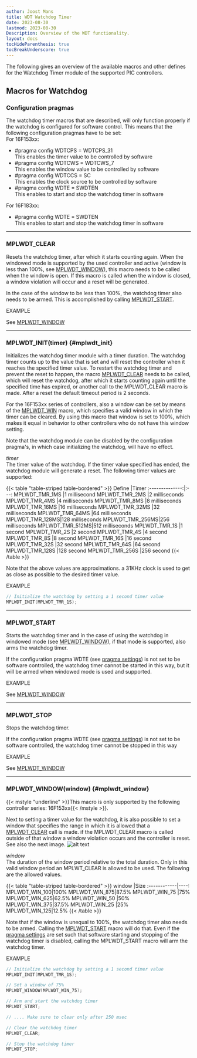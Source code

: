 ```yaml
---
author: Joost Mans
title: WDT Watchdog Timer
date: 2023-08-30
lastmod: 2023-08-30
Description: Overview of the WDT functionality.
layout: docs
tocHideParenthesis: true
tocBreakUnderscore: true
--- 
```

<!-- cSpell:ignore Joost lastmod mplwdt wdtcps wdtcws wdtccs wdte swdten mplwt -->

The following gives an overview of the available macros and other defines for the Watchdog Timer module of the supported PIC controllers.

## Macros for Watchdog

### Configuration pragmas

The watchdog timer macros that are described, will only function properly if the watchdog is configured for software control. This means that the following configuration pragmas have to be set:  
For 16F153xx:

- #pragma config WDTCPS = WDTCPS_31  
This enables the timer value to be controlled by software
- #pragma config WDTCWS = WDTCWS_7  
This enables the window value to be controlled by software
- #pragma config WDTCCS = SC  
This enables the clock source to be controlled by software
- #pragma config WDTE = SWDTEN  
This enables to start and stop the watchdog timer in software

For 16F183xx:

- #pragma config WDTE = SWDTEN  
This enables to start and stop the watchdog timer in software

---------------------------------------

### MPLWDT_CLEAR

Resets the watchdog timer, after which it starts counting again. When the windowed mode is supported by the used controller and active (window is less than 100%, see [MPLWDT_WINDOW](#mplwdt_window)), this macro needs to be called when the window is open. If this macro is called when the window is closed, a window violation will occur and a reset will be generated.

In the case of the window to be less than 100%, the watchdog timer also needs to be armed. This is accomplished by calling [MPLWDT_START](#mplwdt_start).

EXAMPLE

See [MPLWDT_WINDOW](#mplwdt_window)

---------------------------------------

### MPLWDT_INIT(timer) {#mplwdt_init}

Initializes the watchdog timer module with a timer duration. The watchdog timer counts up to the value that is set and will reset the controller when it reaches the specified timer value. To restart the watchdog timer and prevent the reset to happen, the macro [MPLWDT_CLEAR](#mplwdt_clear) needs to be called, which will reset the watchdog, after which it starts counting again until the specified time has expired, or another call to the MPLWDT_CLEAR macro is made. After a reset the default timeout period is 2 seconds.

For the 16F153xx series of controllers, also a window can be set by means of the [MPLWDT_WIN](#mplwdt_win) macro, which specifies a valid window in which the timer can be cleared. By using this macro that window is set to 100%, which makes it equal in behavior to other controllers who do not have this window setting.

Note that the watchdog module can be disabled by the configuration pragma's, in which case initializing the watchdog, will have no effect.

*timer*  
The timer value of the watchdog. If the timer value specified has ended, the watchdog module will generate a reset. The following timer values are supported:

{{< table "table-striped table-bordered" >}}
Define          |Timer
:--------------:|:---:
MPLWDT_TMR_1MS  |1 millisecond
MPLWDT_TMR_2MS  |2 milliseconds
MPLWDT_TMR_4MS  |4 milliseconds
MPLWDT_TMR_8MS  |8 milliseconds
MPLWDT_TMR_16MS |16 milliseconds
MPLWDT_TMR_32MS |32 milliseconds
MPLWDT_TMR_64MS |64 milliseconds
MPLWDT_TMR_128MS|128 milliseconds
MPLWDT_TMR_256MS|256 milliseconds
MPLWDT_TMR_512MS|512 milliseconds
MPLWDT_TMR_1S   |1 second
MPLWDT_TMR_2S   |2 second
MPLWDT_TMR_4S   |4 second
MPLWDT_TMR_8S   |8 second
MPLWDT_TMR_16S  |16 second
MPLWDT_TMR_32S  |32 second
MPLWDT_TMR_64S  |64 second
MPLWDT_TMR_128S |128 second
MPLWDT_TMR_256S |256 second
{{< /table >}}

Note that the above values are approximations. a 31KHz clock is used to get as close as possible to the desired timer value.

EXAMPLE

```c
// Initialize the watchdog by setting a 1 second timer value
MPLWDT_INIT(MPLWDT_TMR_1S);
```

---------------------------------------

### MPLWDT_START

Starts the watchdog timer and in the case of using the watchdog in windowed mode (see [MPLWDT_WINDOW](#mplwdt_window)), if that mode is supported, also arms the watchdog timer.

If the configuration pragma WDTE (see [pragma settings](#mplwdt_pragma)) is not set to be software controlled, the watchdog timer cannot be started in this way, but it will be armed when windowed mode is used and supported.

EXAMPLE

See [MPLWDT_WINDOW](#mplwdt_window)

---------------------------------------

### MPLWDT_STOP

Stops the watchdog timer.

If the configuration pragma WDTE (see [pragma settings](#mplwdt_pragma)) is not set to be software controlled, the watchdog timer cannot be stopped in this way

EXAMPLE

See [MPLWDT_WINDOW](#mplwdt_window)

---------------------------------------

### MPLWDT_WINDOW(window) {#mplwdt_window}

{{< mstyle "underline" >}}This macro is only supported by the following controller series: 16F153xx{{< /mstyle >}}.

Next to setting a timer value for the watchdog, it is also possible to set a window that specifies the range in which it is allowed that a [MPLWDT_CLEAR](#mplwdt_clear) call is made. if the MPLWDT_CLEAR macro is called outside of that window a window violation occurs and the controller is reset. See also the next image.
![alt text](images/wwdt.jpg "Windowed Watchdog Timer")  

*window*  
The duration of the window period relative to the total duration. Only in this valid window period an MPLWT_CLEAR is allowed to be used. The following are the allowed values.

{{< table "table-striped table-bordered" >}}
 window       |Size
:------------|----:
MPLWDT_WIN_100|100%
MPLWDT_WIN_875|87.5%
MPLWDT_WIN_75 |75%
MPLWDT_WIN_625|62.5%
MPLWDT_WIN_50 |50%
MPLWDT_WIN_375|37.5%
MPLWDT_WIN_25 |25%
MPLWDT_WIN_125|12.5%
{{< /table >}}

Note that if the window is unequal to 100%, the watchdog timer also needs to be armed. Calling the [MPLWDT_START](#mplwdt_start) macro will do that. Even if the [pragma settings](#mplwdt_pragma) are set such that software starting and stopping of the watchdog timer is disabled, calling the MPLWDT_START macro will arm the watchdog timer.

EXAMPLE

```c
// Initialize the watchdog by setting a 1 second timer value
MPLWDT_INIT(MPLWDT_TMR_1S);

// Set a window of 75%
MPLWDT_WINDOW(MPLWDT_WIN_75);

// Arm and start the watchdog timer
MPLWDT_START;

// .... Make sure to clear only after 250 msec

// Clear the watchdog timer
MPLWDT_CLEAR;

// Stop the watchdog timer
MPLWDT_STOP;

```
